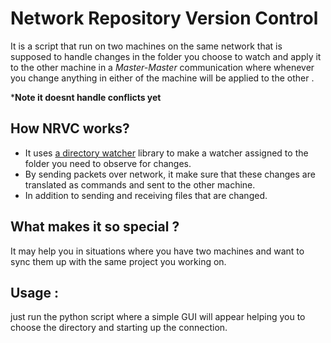 # Network Repository Version Control

  It is a script that run on two machines on the
  same network that is supposed to handle changes
  in the folder you choose to watch and apply it
  to the other machine in a _Master-Master_ communication
  where whenever you change anything in either of the machine
  will be applied to the other .


  ***Note it doesnt handle conflicts yet**

## How NRVC works?
  * It uses [a directory watcher]( https://github.com/gorakhargosh/watchdog)
  library to make a watcher assigned to the folder you need
  to observe for changes.
  * By sending packets over network, it make sure that these changes are
  translated as commands and sent to the other machine.
  * In addition to sending and receiving files that are changed.

## What makes it so special ?
It may help you in situations where you have two machines
and want to sync them up with the same project you working on.

## Usage :
just run the python script where a simple GUI will appear helping you
to choose the directory and starting up the connection.




